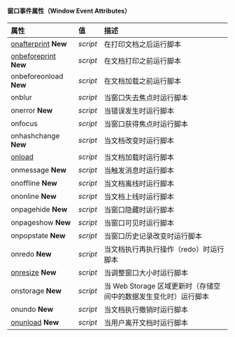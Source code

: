 #### 窗口事件属性（Window Event Attributes）

| 属性                                                         | 值       | 描述                                                         |
| :----------------------------------------------------------- | :------- | :----------------------------------------------------------- |
| [onafterprint](https://www.runoob.com/tags/ev-onafterprint.html) **New** | *script* | 在打印文档之后运行脚本                                       |
| [onbeforeprint ](https://www.runoob.com/tags/ev-onbeforeprint.html) **New** | *script* | 在文档打印之前运行脚本                                       |
| onbeforeonload **New**                                       | *script* | 在文档加载之前运行脚本                                       |
| onblur                                                       | *script* | 当窗口失去焦点时运行脚本                                     |
| onerror **New**                                              | *script* | 当错误发生时运行脚本                                         |
| onfocus                                                      | *script* | 当窗口获得焦点时运行脚本                                     |
| onhashchange **New**                                         | *script* | 当文档改变时运行脚本                                         |
| [onload](https://www.runoob.com/tags/ev-onload.html)         | *script* | 当文档加载时运行脚本                                         |
| onmessage **New**                                            | *script* | 当触发消息时运行脚本                                         |
| onoffline **New**                                            | *script* | 当文档离线时运行脚本                                         |
| ononline **New**                                             | *script* | 当文档上线时运行脚本                                         |
| onpagehide **New**                                           | *script* | 当窗口隐藏时运行脚本                                         |
| onpageshow **New**                                           | *script* | 当窗口可见时运行脚本                                         |
| onpopstate **New**                                           | *script* | 当窗口历史记录改变时运行脚本                                 |
| onredo **New**                                               | *script* | 当文档执行再执行操作（redo）时运行脚本                       |
| [onresize](https://www.runoob.com/tags/ev-onresize.html) **New** | *script* | 当调整窗口大小时运行脚本                                     |
| onstorage **New**                                            | *script* | 当 Web Storage 区域更新时（存储空间中的数据发生变化时）运行脚本 |
| onundo **New**                                               | *script* | 当文档执行撤销时运行脚本                                     |
| [onunload](https://www.runoob.com/tags/ev-onunload.html) **New** | *script* | 当用户离开文档时运行脚本                                     |

